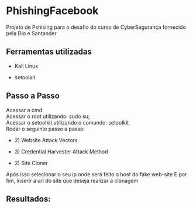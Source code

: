 # PhishingFacebook
Projeto de Pshising para o desafio do curso de CyberSegurança fornecido pela Dio e Santander


<h2>Ferramentas utilizadas</h2>
<ul><li>Kali Linux</li></ul>
<ul><li>setoolkit</li></ul>

<h2>Passo a Passo</h2>
Acessar a cmd<br>
Acessar o root utilizando: <bold>sudo su</bold>;<br>
Acessar o setoolkit utilizando o comando: <bold>setoolkit</bold><br>
Rodar o seguinte passo a passo:
  <ul><li>2) Website Attack Vectors</li></ul>
  <ul><li>3) Credential Harvester Attack Method</li></ul>
  <ul><li>2) Site Cloner</li></ul>
Após isso selecionar o seu ip onde será feito o host do fake web-site
E por fim, inserir a url do site que deseja realizar a clonagem

<h2>Resultados:</h2>

  
